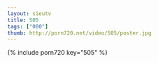 ```yaml
--- 
layout: sieutv
title: 505
tags: ["000"]
thumb: http://porn720.net/video/505/poster.jpg
---
```

{% include porn720 key="505" %} 
